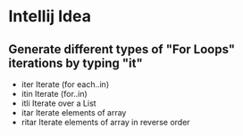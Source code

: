 # Intellij Idea

## Generate different types of "For Loops" iterations by typing "it"

* iter    Iterate (for each..in)
* itin    Iterate (for..in)
* itli    Iterate over a List
* itar    Iterate elements of array
* ritar   Iterate elements of array in reverse order
